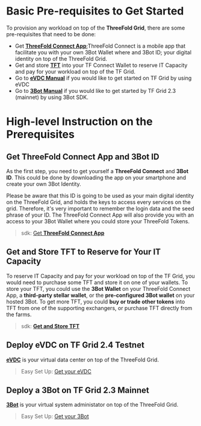 # Basic Pre-requisites to Get Started

To provision any workload on top of the **ThreeFold Grid**, there are some pre-requisites that need to be done:

- Get [**ThreeFold Connect App**](threefold_connect_install);ThreeFold Connect is a mobile app that facilitate you with your own 3Bot Wallet where and 3Bot ID; your digital identity on top of the ThreeFold Grid.
- Get and store [**TFT**](mainnet_gettft) into your TF Connect Wallet to reserve IT Capacity and pay for your workload on top of the TF Grid.
- Go to [**eVDC Manual**](cloud:evdc_getting_started) if you would like to get started on TF Grid by using eVDC
- Go to [**3Bot Manual**](3bot) if you would like to get started by TF Grid 2.3 (mainnet) by using 3Bot SDK.

# High-level Instruction on the Prerequisites

## Get ThreeFold Connect App and 3Bot ID

As the first step, you need to get yourself a **ThreeFold Connect** and **3Bot ID**. This could be done by downloading the app on your smartphone and create your own 3Bot Identity.

Please be aware that this ID is going to be used as your main digital identity on the ThreeFold Grid, and holds the keys to access every services on the grid. Therefore, it's very important to remember the login data and the seed phrase of your ID. The ThreeFold Connect App will also provide you with an access to your 3Bot Wallet where you could store your ThreeFold Tokens.

> sdk: [Get **ThreeFold Connect App**](threefold_connect_install)

## Get and Store TFT to Reserve for Your IT Capacity

To reserve IT Capacity and pay for your workload on top of the TF Grid, you would need to purchase some TFT and store it on one of your wallets. To store your TFT, you could use the **3Bot Wallet** on your ThreeFold Connect App, a **third-party stellar wallet**, or the **pre-configured 3Bot wallet** on your hosted 3Bot. To get more TFT, you could **buy or trade other tokens** into TFT from one of the supporting exchangers, or purchase TFT directly from the farms.

> sdk: [**Get and Store TFT**](mainnet_gettft)

## Deploy eVDC on TF Grid 2.4 Testnet

[**eVDC**](evdc) is your virtual data center on top of the ThreeFold Grid.

> Easy Set Up: [Get your eVDC](cloud:evdc_deployer)

## Deploy a 3Bot on TF Grid 2.3 Mainnet

[**3Bot**](3bot) is your virtual system administator on top of the ThreeFold Grid.

> Easy Set Up: [Get your 3Bot](3bot_deployer)
